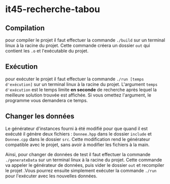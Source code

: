 # it45-recherche-tabou

## Compilation

pour compiler le projet il faut effectuer la commande `./build` sur un terminal linux à la racine du projet. Cette commande créera un dossier `out` qui contient les `.o` et l'exécutable du projet.

## Exécution

pour exécuter le projet il faut effectuer la commande `./run [temps d'exécution]` sur un terminal linux à la racine du projet. L'argument `temps d'exécution` est le temps limite **en seconde** de recherche après lequel la meilleure solution trouvée est affichée. 
Si vous omettez l'argument, le programme vous demandera ce temps.

## Changer les données

Le générateur d'instances fourni à été modifié pour que quand il est exécuté il génère deux fichiers : `Donnee.hpp` dans le dossier `include` et `Donnee.cpp` dans le dossier `src`. Cette modification rend le générateur compatible avec le projet, sans avoir à modifier les fichiers à la main.

Ainsi, pour changer de données de test il faut effectuer la commande `./generateData` sur un terminal linux à la racine du projet. Cette commande va appeler le générateur de données, puis vider le dossier `out` et recompiler le projet  .Vous pourrez ensuite simplement exécuter la commande `./run` pour l'exécuter avec les nouvelles données.

